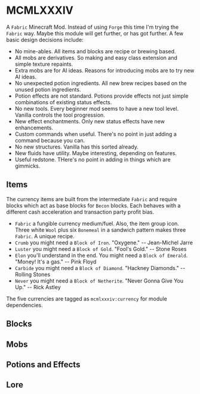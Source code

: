 # MCMLXXXIV

A `Fabric` Minecraft Mod. Instead of using `Forge` this time I'm trying the `Fabric` way. Maybe this module will get
further, or has got further. A few basic design decisions include:

 * No mine-ables. All items and blocks are recipe or brewing based.
 * All mobs are derivatives. So making and easy class extension and simple texture repaints.
 * Extra mobs are for AI ideas. Reasons for introducing mobs are to try new AI ideas.
 * No unexpected potion ingredients. All new brew recipes based on the unused potion ingredients.
 * Potion effects are not standard. Potions provide effects not just simple combinations of existing status effects.
 * No new tools. Every beginner mod seems to have a new tool level. Vanilla controls the tool progression.
 * New effect enchantments. Only new status effects have new enhancements.
 * Custom commands when useful. There's no point in just adding a command because you can.
 * No new structures. Vanilla has this sorted already.
 * New fluids have utility. Maybe interesting, depending on features.
 * Useful redstone. THere's no point in adding in things which are gimmicks.

## Items

The currency items are built from the intermediate `Fabric` and require blocks which act as base blocks for
`Becon` blocks. Each behaves with a different cash acceleration and transaction party profit bias.

 * `Fabric` a fungible currency medium/fuel. Also, the item group icon.
   Three white `Wool` plus six `Bonemeal` in a sandwich pattern makes three `Fabric`. A unique recipe.
 * `Crumb` you might need a `Block of Iron`. "Oxygene." -- Jean-Michel Jarre
 * `Luster` you might need a `Block of Gold`. "Fool's Gold." -- Stone Roses
 * `Elon` you'll understand in the end. You might need a `Block of Emerald`. "Money! It's a gas." -- Pink Floyd
 * `Carbide` you might need a `Block of Diamond`. "Hackney Diamonds." -- Rolling Stones
 * `Never` you might need a `Block of Netherite`. "Never Gonna Give You Up." -- Rick Astley

The five currencies are tagged as `mcmlxxxiv:currency` for module dependencies.

## Blocks



## Mobs



## Potions and Effects



## Lore


